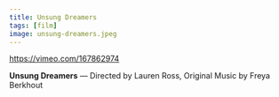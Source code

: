 ```yaml
---
title: Unsung Dreamers
tags: [film] 
image: unsung-dreamers.jpeg
---
```


https://vimeo.com/167862974

**Unsung Dreamers** &mdash; Directed by Lauren Ross, Original Music by Freya Berkhout 
